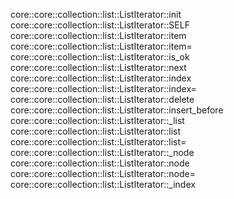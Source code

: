 core::core::collection::list::ListIterator::init
core::core::collection::list::ListIterator::SELF
core::core::collection::list::ListIterator::item
core::core::collection::list::ListIterator::item=
core::core::collection::list::ListIterator::is_ok
core::core::collection::list::ListIterator::next
core::core::collection::list::ListIterator::index
core::core::collection::list::ListIterator::index=
core::core::collection::list::ListIterator::delete
core::core::collection::list::ListIterator::insert_before
core::core::collection::list::ListIterator::_list
core::core::collection::list::ListIterator::list
core::core::collection::list::ListIterator::list=
core::core::collection::list::ListIterator::_node
core::core::collection::list::ListIterator::node
core::core::collection::list::ListIterator::node=
core::core::collection::list::ListIterator::_index